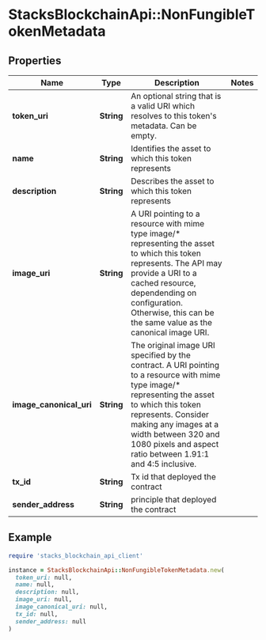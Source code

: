 # StacksBlockchainApi::NonFungibleTokenMetadata

## Properties

| Name | Type | Description | Notes |
| ---- | ---- | ----------- | ----- |
| **token_uri** | **String** | An optional string that is a valid URI which resolves to this token&#39;s metadata. Can be empty. |  |
| **name** | **String** | Identifies the asset to which this token represents |  |
| **description** | **String** | Describes the asset to which this token represents |  |
| **image_uri** | **String** | A URI pointing to a resource with mime type image/* representing the asset to which this token represents. The API may provide a URI to a cached resource, dependending on configuration. Otherwise, this can be the same value as the canonical image URI. |  |
| **image_canonical_uri** | **String** | The original image URI specified by the contract. A URI pointing to a resource with mime type image/* representing the asset to which this token represents. Consider making any images at a width between 320 and 1080 pixels and aspect ratio between 1.91:1 and 4:5 inclusive. |  |
| **tx_id** | **String** | Tx id that deployed the contract |  |
| **sender_address** | **String** | principle that deployed the contract |  |

## Example

```ruby
require 'stacks_blockchain_api_client'

instance = StacksBlockchainApi::NonFungibleTokenMetadata.new(
  token_uri: null,
  name: null,
  description: null,
  image_uri: null,
  image_canonical_uri: null,
  tx_id: null,
  sender_address: null
)
```

